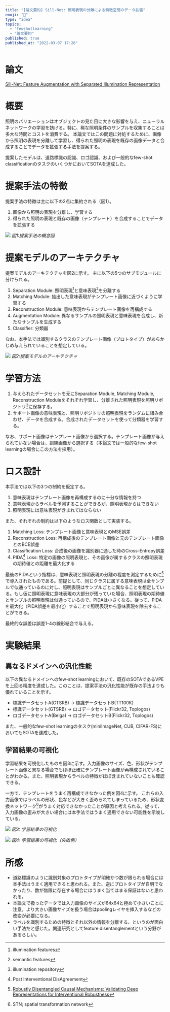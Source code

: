 ```yaml
---
title: "[論文要約] Sill-Net: 照明表現の分離による特徴空間のデータ拡張"
emoji: "🚳"
type: "idea"
topics:
  - "fewshotlearning"
  - "論文要約"
published: true
published_at: "2022-03-07 17:28"
---
```


# 論文

[Sill-Net: Feature Augmentation with Separated Illumination Representation
](https://arxiv.org/abs/2102.03539v2)

# 概要

照明のバリエーションはオブジェクトの見た目に大きな影響を与え、ニューラルネットワークの学習を妨げる。特に、稀な照明条件のサンプルを収集することは多大な時間とコストを消費する。
本論文ではこの問題に対処するために、画像から照明の表現を分離して学習し、得られた照明の表現を既存の画像データと合成することでデータを拡張する手法を提案する。

提案したモデルは、道路標識の認識、ロゴ認識、および一般的なfew-shot classificationのタスクのいくつかにおいてSOTAを達成した。

# 提案手法の特徴

提案手法の特徴は主に以下の2点に集約される（図1）。

1. 画像から照明の表現を分離し、学習する
2. 得られた照明の表現と既存の画像（テンプレート）を合成することでデータを拡張する

![](https://storage.googleapis.com/zenn-user-upload/eaffdba278f9-20220307.png)
*図1:提案手法の概念図*

# 提案モデルのアーキテクチャ

提案モデルのアーキテクチャを図2に示す。
主に以下の5つのサブモジュールに分けられる。

1. Separation Module: 照明表現[^1]と意味表現[^2]を分離する
2. Matching Module: 抽出した意味表現がテンプレート画像に近づくように学習する
3. Reconstruction Module: 意味表現からテンプレート画像を再構成する
4. Augmentation Module: 異なるサンプルの照明表現と意味表現を合成し、新たなサンプルを生成する
5. Classifier: 分類器

なお、本手法では識別するクラスのテンプレート画像（プロトタイプ）があらかじめ与えられていることを想定している。

![](https://storage.googleapis.com/zenn-user-upload/a776fed538ce-20220307.png)
*図2:提案モデルのアーキテクチャ*

[^1]: illumination features
[^2]: semantic features

# 学習方法

1. 与えられたデータセットを元にSeparation Module, Matching Module, Reconstruction Moduleをそれぞれ学習し、分離された照明表現を照明リポジトリ[^5]に保存する。
2. サポート画像の意味表現と、照明リポジトリの照明表現をランダムに組み合わせ、データを合成する。合成されたデータセットを使って分類器を学習する。

なお、サポート画像はテンプレート画像から選択する。テンプレート画像が与えられていない場合は、訓練画像から選択する（本論文では一般的なfew-shot learningの場合にこの方法を採用）。

[^5]: illumination repository

# ロス設計

本手法では以下の3つの制約を仮定する。

1. 意味表現はテンプレート画像を再構成するのに十分な情報を持つ
2. 意味表現からラベルを予測することができるが、照明表現からはできない
3. 照明表現には意味表現が含まれてはならない

また、それぞれの制約は以下のようなロス関数として実装する。

1. Matching Loss: テンプレート画像と意味表現とのMSE誤差
2. Reconstruction Loss: 再構成後のテンプレート画像と元のテンプレート画像とのBCE誤差
3. Classification Loss: 合成後の画像を識別器に通した時のCross-Entropy誤差
4. PIDA[^3] Loss: 特定の画像の照明表現と、その画像が属するクラスの照明表現の期待値との距離を最大化する

最後のPIDAという指標は、意味表現と照明表現の分離の程度を測定するために[^4]で導入されたものである。前提として、同じクラスに属する意味表現は全サンプルで似通っているのに対し、照明表現はサンプルごとに異なることを想定している。もし仮に照明表現に意味表現の大部分が残っていた場合、照明表現の期待値とサンプルの照明表現は似通っているので、PIDAは小さくなる。従って、PIDAを最大化（PIDA誤差を最小化）することで照明表現から意味表現を除去することができる。

最終的な誤差は誤差1-4の線形結合で与える。

[^3]: Post Interventional DisAgreement
[^4]: [Robustly Disentangled Causal Mechanisms: Validating Deep Representations for Interventional Robustness](https://arxiv.org/abs/1811.00007)

# 実験結果

## 異なるドメインへの汎化性能

以下の異なるドメインへのfew-shot learningにおいて、既存のSOTAであるVPEを上回る精度を達成した。このことは、提案手法の汎化性能が既存の手法よりも優れていることを示す。

* 標識データセットA(GTSRB) -> 標識データセットB(TT100K)
* 標識データセット(GTSRB) -> ロゴデータセット(Flickr32, Toplogos)
* ロゴデータセットA(Belga) -> ロゴデータセットB(Flickr32, Toplogos)

また、一般的なfew-shot learningのタスク(miniImageNet, CUB, CIFAR-FS)においてもSOTAを達成した。

## 学習結果の可視化

学習結果を可視化したものを図3に示す。入力画像のサイズ、色、形状がテンプレート画像と異なる場合でもほぼ正確にテンプレート画像が再構成されていることがわかる。また、照明表現からラベルの特徴がほぼ含まれていないことも確認できる。

一方で、テンプレートをうまく再構成できなかった例を図4に示す。
これらの入力画像ではラベルの形状、色などが大きく歪められてしまっているため、形状変換ネットワーク[^6]がうまく対応できなかったことが原因と考えられる。従って、入力画像の歪みが大きい場合には本手法ではうまく適用できない可能性を示唆している。

![](https://storage.googleapis.com/zenn-user-upload/3ef31fd76a8b-20220307.png)
*図3: 学習結果の可視化*

![](https://storage.googleapis.com/zenn-user-upload/2b877c3fbfe0-20220307.png)
*図4: 学習結果の可視化（失敗例）*

[^6]: STN; spatial transformation network

# 所感

* 道路標識のように識別対象のプロトタイプが明確かつ数が限られる場合には本手法はうまく適用できると思われる。また、逆にプロトタイプが自明でなかったり、数が無限に存在する場合にはうまく当てはまる保証はないと思われる。
* 本論文で扱ったデータでは入力画像のサイズが64x64と極めて小さいことに注意。より大きい画像サイズを扱う場合はpoolingレイヤを挿入するなどの改変が必要になる。
* ラベルを識別するための特徴とそれ以外の情報を分離する、というのが面白い手法だと感じた。関連研究としてfeature disentanglementという分野があるらしい。
